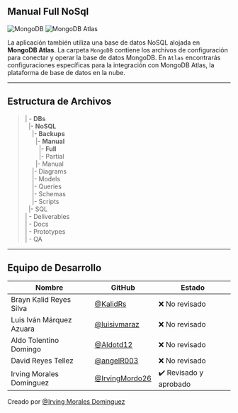##  Manual Full NoSql 
![MongoDB](https://img.shields.io/badge/MongoDB-%20-blue?style=flat&logo=mongodb)  ![MongoDB Atlas](https://img.shields.io/badge/MongoDB%20Atlas-%20-green?style=flat&logo=mongodb)

La aplicación también utiliza una base de datos NoSQL alojada en **MongoDB Atlas**. La carpeta `MongoDB` contiene los archivos de configuración para conectar y operar la base de datos MongoDB. En `Atlas` encontrarás configuraciones específicas para la integración con MongoDB Atlas, la plataforma de base de datos en la nube.

---
 
## Estructura de Archivos

>| - **DBs** <br>
> &nbsp;&nbsp;|- **NoSQL**<br>
> &nbsp;&nbsp;&nbsp;&nbsp;|- **Backups**<br>
> &nbsp;&nbsp;&nbsp;&nbsp;&nbsp;&nbsp;|- **Manual**<br>
> &nbsp;&nbsp;&nbsp;&nbsp;&nbsp;&nbsp;&nbsp;&nbsp;|- **Full**<br>
> &nbsp;&nbsp;&nbsp;&nbsp;&nbsp;&nbsp;&nbsp;&nbsp;|- Partial<br>
> &nbsp;&nbsp;&nbsp;&nbsp;&nbsp;&nbsp;|- Manual<br>
> &nbsp;&nbsp;&nbsp;&nbsp;|- Diagrams<br>
> &nbsp;&nbsp;&nbsp;&nbsp;|- Models<br>
> &nbsp;&nbsp;&nbsp;&nbsp;|- Queries<br>
> &nbsp;&nbsp;&nbsp;&nbsp;|- Schemas<br>
> &nbsp;&nbsp;&nbsp;&nbsp;|- Scripts<br>
> &nbsp;&nbsp;|- SQL<br>
>| - Deliverables<br>
>| - Docs<br>
>| - Prototypes<br>
>| - QA <br>

---

## Equipo de Desarrollo

|  Nombre |  GitHub |  Estado |
|----------|---------|--------|
| Brayn Kalid Reyes Silva | [@KalidRs](https://github.com/KalidRs) | ❌ No revisado |
| Luis Iván Márquez Azuara | [@luisivmaraz](https://github.com/luisivmaraz) | ❌ No revisado |
| Aldo Tolentino Domingo | [@Aldotd12](https://github.com/Aldotd12) | ❌ No revisado |
| David Reyes Tellez | [@angelR003](https://github.com/angelR003) | ❌ No revisado |
| Irving Morales Domínguez | [@IrvingMordo26](https://github.com/IrvingMordo26) | ✔️ Revisado y aprobado |


Creado por [@Irving Morales Dominguez](https://github.com/IrvingMordo) 